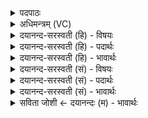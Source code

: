 <details><summary>पदपाठः</summary>

वाज॑स्य। नु। प्र॒स॒वे इति॑ प्रऽस॒वे। मा॒तर॑म्। म॒हीम्। अदि॑तिम्। नाम॑। वच॑सा। का॒रा॒म॒हे॒। यस्या॑म्। इ॒दम्। विश्व॑म्। भुव॑नम्। आ॒वि॒वेशेत्याऽवि॒वेश॑। तस्या॑म्। नः॒। दे॒वः। स॒वि॒ता। धर्म॑। सा॒वि॒ष॒त्। ३०।
</details>

<details><summary>अधिमन्त्रम् (VC)</summary>

- राज्यवानात्मा देवता
- देवा ऋषयः
- स्वराड् जगती
- निषादः
</details>

<details><summary>दयानन्द-सरस्वती (हि) - विषयः</summary>

फिर मनुष्यों को कैसे किसकी उपासना करना चाहिये, यह विषय अगले मन्त्र में कहा है ॥
</details>

<details><summary>दयानन्द-सरस्वती (हि) - पदार्थः</summary>

पदार्थान्वयभाषाः -  (वाजस्य) विविध प्रकार के उत्तम अन्न के (प्रसवे) उत्पन्न करने में (नु) ही वर्त्तमान हम लोग (मातरम्) मान्य की हेतु (अदितिम्) कारणरूप से नित्य (महीम्) भूमि को (नाम) प्रसिद्धि में (वचसा) वाणी से (करामहे) युक्त करें (यस्याम्) जिस पृथिवी में (इदम्) यह प्रत्यक्ष (विश्वम्) समस्त (भुवनम्) स्थूल जगत् (आविवेश) व्याप्त है, (तस्याम्) उस पृथिवी में (सविता) समस्त ऐश्वर्ययुक्त (देवः) शुद्धस्वरूप ईश्वर (न) हमारी (धर्म) उत्तम कर्मों की धारणा को (साविषत्) उत्पन्न करे ॥३० ॥
</details>

<details><summary>दयानन्द-सरस्वती (हि) - भावार्थः</summary>

भावार्थभाषाः -  जिस जगदीश्वर ने सब का आधार जो भूमि बनाई, वह सब को धारण करती है, वही ईश्वर सब मनुष्यों को उपासना करने योग्य है ॥३० ॥
</details>

<details><summary>दयानन्द-सरस्वती (सं) - विषयः</summary>

पुनर्ममनुष्यैः कस्य कथमुपासना कार्येत्याह ॥
</details>

<details><summary>दयानन्द-सरस्वती (सं) - पदार्थः</summary>

पदार्थान्वयभाषाः -  वाजस्य प्रसवे नु वर्त्तमाना वयं मातरमदितिं महीं नाम वचसा करामहे, यस्यामिदं विश्वं भुवनमाविवेश, तस्यां सविता देवो नो धर्म साविषत् ॥३० ॥
</details>

<details><summary>दयानन्द-सरस्वती (सं) - भावार्थः</summary>

भावार्थभाषाः -  येन जगदीश्वरेण सर्वस्याधिकरणं या भूमिर्निर्मिता सा सर्वं धरति, स एव सर्वैमनुष्यैरुपासनीयः ॥३० ॥
</details>

<details><summary>सविता जोशी ← दयानन्दः (म) - भावार्थः</summary>

भावार्थभाषाः -  ज्या ईश्वराने सर्वांचा आधार असलेली भूमी बनविलेली आहे ती सर्वांना धारण करते. तेव्हा तोच ईश्वर सर्वांनी उपासना करण्यायोग्य आहे.
</details>